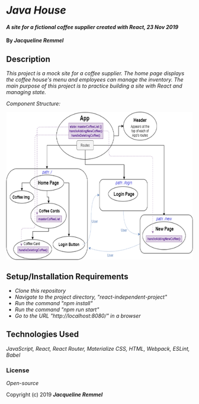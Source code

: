 # _Java House_

#### _A site for a fictional coffee supplier created with React, 23 Nov 2019_

#### By _**Jacqueline Remmel**_

## Description

_This project is a mock site for a coffee supplier. The home page displays the coffee house's menu and employees can manage the inventory. The main purpose of this project is to practice building a site with React and managing state._

_Component Structure:_

<img src="JavaHouse-Components.png"
     alt="Diagram of Java House project components"
     style="float: center" 
     height= "400" /> 

## Setup/Installation Requirements

* _Clone this repository_
* _Navigate to the project directory, "react-independent-project"_
* _Run the command "npm install"_
* _Run the command "npm run start"_
* _Go to the URL "http://localhost:8080/" in a browser_

## Technologies Used

_JavaScript, React, React Router, Materialize CSS, HTML, Webpack, ESLint, Babel_

### License

*Open-source*

Copyright (c) 2019 **_Jacqueline Remmel_**

